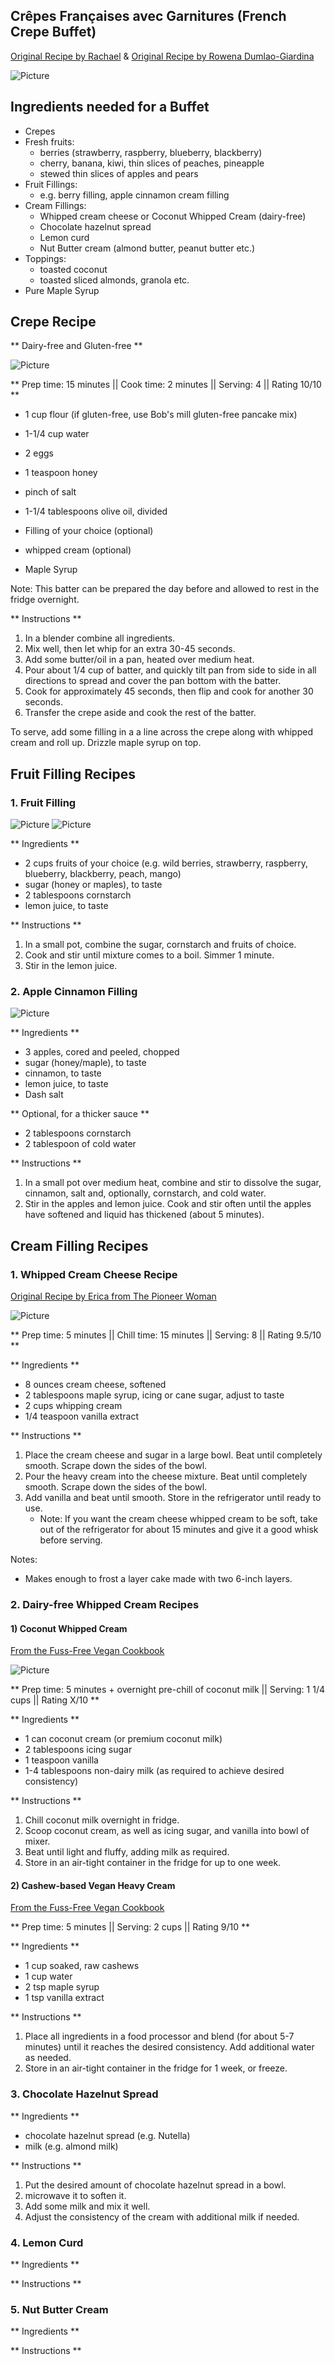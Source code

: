 ## Crêpes Françaises avec Garnitures (French Crepe Buffet)

[Original Recipe by Rachael](https://www.eazypeazymealz.com/dairy-free-crepes/) & [Original Recipe by Rowena Dumlao-Giardina](https://skinnyms.com/dairy-free-crepes/) 

![Picture](../img/crepe_filling_nutella_cream_cheese.jpg)

## Ingredients needed for a Buffet

- Crepes
- Fresh fruits: 
	- berries (strawberry, raspberry, blueberry, blackberry) 
	- cherry, banana, kiwi, thin slices of peaches, pineapple 
	- stewed thin slices of apples and pears
- Fruit Fillings:
	- e.g. berry filling, apple cinnamon cream filling
- Cream Fillings:
	- Whipped cream cheese or Coconut Whipped Cream (dairy-free)
	- Chocolate hazelnut spread
	- Lemon curd
	- Nut Butter cream (almond butter, peanut butter etc.)
- Toppings:
	- toasted coconut
	- toasted sliced almonds, granola etc.
- Pure Maple Syrup

## Crepe Recipe 
** Dairy-free and Gluten-free **

![Picture](../img/dairy_free_crepe.gif)

** Prep time: 15 minutes || Cook time: 2 minutes || Serving: 4 || Rating 10/10 **

- 1 cup flour (if gluten-free, use Bob's mill gluten-free pancake mix)
- 1-1/4 cup water
- 2 eggs
- 1 teaspoon honey
- pinch of salt
- 1-1/4 tablespoons olive oil, divided

- Filling of your choice (optional)
- whipped cream (optional)
- Maple Syrup

Note: This batter can be prepared the day before and allowed to rest in the fridge overnight.

** Instructions **

1. In a blender combine all ingredients.
2. Mix well, then let whip for an extra 30-45 seconds.
3. Add some butter/oil in a pan, heated over medium heat.
4. Pour about 1/4 cup of batter, and quickly tilt pan from side to side in all directions to spread and cover the pan bottom with the batter.
5. Cook for approximately 45 seconds, then flip and cook for another 30 seconds.
6. Transfer the crepe aside and cook the rest of the batter. 

To serve, add some filling in a a line across the crepe along with whipped cream and roll up. Drizzle maple syrup on top. 


## Fruit Filling Recipes

### 1. Fruit Filling

![Picture](../img/peache_filling_crepe.jpg)
![Picture](../img/blueberry_filling_crepe.jpg)

** Ingredients **

- 2 cups fruits of your choice (e.g. wild berries, strawberry, raspberry, blueberry, blackberry, peach, mango)
- sugar (honey or maples), to taste
- 2 tablespoons cornstarch
- lemon juice, to taste

** Instructions **

1. In a small pot, combine the sugar, cornstarch and fruits of choice.
2. Cook and stir until mixture comes to a boil. Simmer 1 minute. 
3. Stir in the lemon juice.
	

### 2. Apple Cinnamon Filling

![Picture](../img/apple_cinnamon_pie_crepe_filling.jpg)

** Ingredients **

- 3 apples, cored and peeled, chopped
- sugar (honey/maple), to taste
- cinnamon, to taste
- lemon juice, to taste
- Dash salt 

** Optional, for a thicker sauce **

- 2 tablespoons cornstarch 
- 2 tablespoon of cold water

** Instructions **

1. In a small pot over medium heat, combine and stir to dissolve the sugar, cinnamon, salt and, optionally, cornstarch, and cold water. 
3. Stir in the apples and lemon juice. Cook and stir often until the apples have softened and liquid has thickened (about 5 minutes).

## Cream Filling Recipes

### 1. Whipped Cream Cheese Recipe

[Original Recipe by Erica from The Pioneer Woman](https://thepioneerwoman.com/food-and-friends/how-to-make-cream-cheese-whipped-cream/) 

![Picture](../img/homemade_whipped_cream_cheese.jpg)

** Prep time: 5 minutes || Chill time: 15 minutes || Serving: 8 || Rating 9.5/10 **

** Ingredients **

- 8 ounces cream cheese, softened
- 2 tablespoons maple syrup, icing or cane sugar, adjust to taste
- 2 cups whipping cream
- 1/4 teaspoon vanilla extract

** Instructions **

1. Place the cream cheese and sugar in a large bowl. Beat until completely smooth. Scrape down the sides of the bowl.
1. Pour the heavy cream into the cheese mixture. Beat until completely smooth. Scrape down the sides of the bowl.
1. Add vanilla and beat until smooth. Store in the refrigerator until ready to use. 
	- Note: If you want the cream cheese whipped cream to be soft, take out of the refrigerator for about 15 minutes and give it a good whisk before serving.

Notes:
- Makes enough to frost a layer cake made with two 6-inch layers. 

### 2. Dairy-free Whipped Cream Recipes

#### 1) Coconut Whipped Cream 

 [From the Fuss-Free Vegan Cookbook](https://www.amazon.ca/s?k=fuss+free+vegan&crid=2QXY700P3THUW&sprefix=fuss+fr%2Caps%2C-1&ref=nb_sb_ss_i_1_6)

![Picture](../img/whipped_cream.jpg)

** Prep time: 5 minutes + overnight pre-chill of coconut milk || Serving: 1 1/4 cups || Rating X/10 **

** Ingredients **

- 1 can coconut cream (or premium coconut milk)
- 2 tablespoons icing sugar
- 1 teaspoon vanilla
- 1-4 tablespoons non-dairy milk (as required to achieve desired consistency)

** Instructions **

1. Chill coconut milk overnight in fridge.
1. Scoop coconut cream, as well as icing sugar, and vanilla into bowl of mixer.
1. Beat until light and fluffy, adding milk as required.
1. Store in an air-tight container in the fridge for up to one week.

#### 2) Cashew-based Vegan Heavy Cream

[From the Fuss-Free Vegan Cookbook](https://www.amazon.ca/s?k=fuss+free+vegan&crid=2QXY700P3THUW&sprefix=fuss+fr%2Caps%2C-1&ref=nb_sb_ss_i_1_6)

** Prep time: 5 minutes || Serving: 2 cups || Rating 9/10 **

** Ingredients **

- 1 cup soaked, raw cashews
- 1 cup water
- 2 tsp maple syrup
- 1 tsp vanilla extract

** Instructions **

1. Place all ingredients in a food processor and blend (for about 5-7 minutes) until it reaches the desired consistency. Add additional water as needed.
1. Store in an air-tight container in the fridge for 1 week, or freeze.

### 3. Chocolate Hazelnut Spread

** Ingredients **

- chocolate hazelnut spread (e.g. Nutella)
- milk (e.g. almond milk)

** Instructions **

1. Put the desired amount of chocolate hazelnut spread in a bowl. 
2. microwave it to soften it. 
3. Add some milk and mix it well. 
4. Adjust the consistency of the cream with additional milk if needed. 

### 4. Lemon Curd 

** Ingredients **

** Instructions **

### 5. Nut Butter Cream

** Ingredients **

** Instructions **


